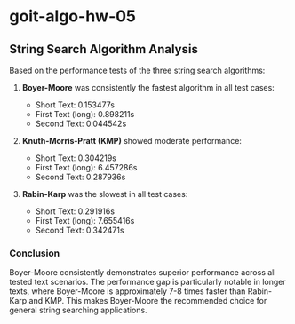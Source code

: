 # goit-algo-hw-05

## String Search Algorithm Analysis

Based on the performance tests of the three string search algorithms:

1. **Boyer-Moore** was consistently the fastest algorithm in all test cases:
   - Short Text: 0.153477s
   - First Text (long): 0.898211s
   - Second Text: 0.044542s

2. **Knuth-Morris-Pratt (KMP)** showed moderate performance:
   - Short Text: 0.304219s
   - First Text (long): 6.457286s
   - Second Text: 0.287936s

3. **Rabin-Karp** was the slowest in all test cases:
   - Short Text: 0.291916s
   - First Text (long): 7.655416s
   - Second Text: 0.342471s

### Conclusion
Boyer-Moore consistently demonstrates superior performance across all tested text scenarios. The performance gap is particularly notable in longer texts, where Boyer-Moore is approximately 7-8 times faster than Rabin-Karp and KMP. This makes Boyer-Moore the recommended choice for general string searching applications.
